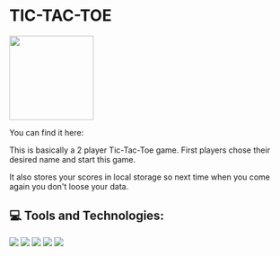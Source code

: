 # TIC-TAC-TOE
<img src="https://media1.giphy.com/media/ChzovjKPuEiYe8ePih/200w.webp?cid=ecf05e47lziy401nvri5t4yqije1i8xnsi0aty77elq62lgk&rid=200w.webp&ct=g" width="150px">

You can find it here:


This is basically a 2 player Tic-Tac-Toe game. 
First players chose their desired name and start this game.

It also stores your scores in local storage so next time when you come again you don't loose your data.

## 💻 Tools and Technologies:

<p> <img src="https://img.shields.io/badge/HTML5-E34F26?style=for-the-badge&logo=html5&logoColor=white" />
  <img src="https://img.shields.io/badge/CSS3-1572B6?style=for-the-badge&logo=css3&logoColor=white" />
  <img src="https://img.shields.io/badge/Bootstrap-563D7C?style=for-the-badge&logo=bootstrap&logoColor=white" />
  <img src="https://img.shields.io/badge/JavaScript-323330?style=for-the-badge&logo=javascript&logoColor=F7DF1E" />
<img src="https://img.shields.io/badge/jQuery-00C58E?style=for-the-badge&logo=jquery&logoColor=white" /></p>
